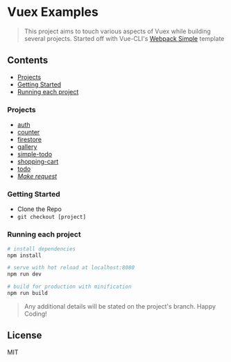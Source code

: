 # Vuex Examples

> This project aims to touch various aspects of Vuex while building several projects. Started off with Vue-CLI's [Webpack Simple](https://github.com/vuejs-templates/webpack-simple) template

## Contents
- [Projects](#projects)
- [Getting Started](#getting-started)
- [Running each project](#running-each-project)

### Projects
- [auth](https://github.com/ooade/vuex-examples/tree/auth)
- [counter](https://github.com/ooade/vuex-examples/tree/counter)
- [firestore](https://github.com/ooade/vuex-examples/tree/firestore)
- [gallery](https://github.com/ooade/vuex-examples/tree/gallery)
- [simple-todo](https://github.com/ooade/vuex-examples/tree/simple-todo)
- [shopping-cart](https://github.com/ooade/vuex-examples/tree/shopping-cart)
- [todo](https://github.com/ooade/vuex-examples/tree/todo)
- [*Make request*](https://github.com/ooade/vuex-examples/issues/new)

### Getting Started
- Clone the Repo
- `git checkout [project]`

### Running each project
``` bash
# install dependencies
npm install

# serve with hot reload at localhost:8080
npm run dev

# build for production with minification
npm run build
```
> Any additional details will be stated on the project's branch.
> Happy Coding!

## License
MIT
